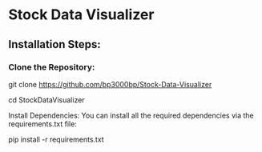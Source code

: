 # Stock Data Visualizer

## Installation Steps:

### Clone the Repository:

git clone <https://github.com/bp3000bp/Stock-Data-Visualizer>

cd StockDataVisualizer

Install Dependencies: You can install all the required dependencies via the requirements.txt file:

pip install -r requirements.txt

